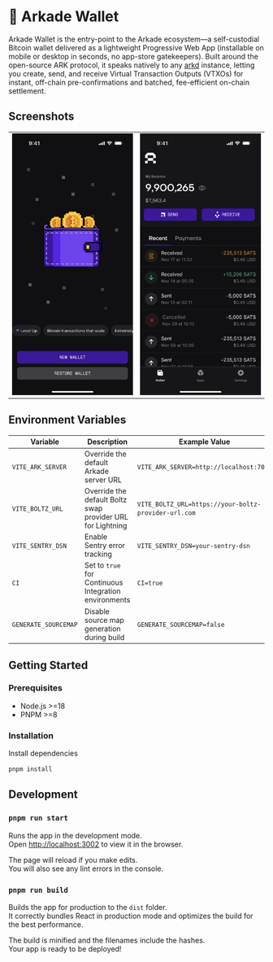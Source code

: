 # 👾 Arkade Wallet

Arkade Wallet is the entry-point to the Arkade ecosystem—a self-custodial Bitcoin wallet delivered as a lightweight Progressive Web App (installable on mobile or desktop in seconds, no app-store gatekeepers). Built around the open-source ARK protocol, it speaks natively to any [arkd](https://github.com/arkade-os/arkd) instance, letting you create, send, and receive Virtual Transaction Outputs (VTXOs) for instant, off-chain pre-confirmations and batched, fee-efficient on-chain settlement.


## Screenshots

<!-- Using a table for more consistent layout -->
<table>
  <tr>
    <td width="50%" align="center">
      <img src="./mockup/new-wallet.png" alt="New Wallet" width="250">
    </td>
    <td width="50%" align="center">
      <img src="./mockup/home-arkade-wallet.png" alt="Home Screen" width="250">
    </td>
  </tr>
</table>




## Environment Variables

| Variable             | Description                                               | Example Value                        |
|----------------------|-----------------------------------------------------------|--------------------------------------|
| `VITE_ARK_SERVER`    | Override the default Arkade server URL                    | `VITE_ARK_SERVER=http://localhost:7070` |
| `VITE_BOLTZ_URL`     | Override the default Boltz swap provider URL for Lightning| `VITE_BOLTZ_URL=https://your-boltz-provider-url.com` |
| `VITE_SENTRY_DSN`    | Enable Sentry error tracking                              | `VITE_SENTRY_DSN=your-sentry-dsn`    |
| `CI`                 | Set to `true` for Continuous Integration environments     | `CI=true`                            |
| `GENERATE_SOURCEMAP` | Disable source map generation during build                | `GENERATE_SOURCEMAP=false`           |

## Getting Started

### Prerequisites

- Node.js >=18
- PNPM >=8

### Installation

Install dependencies

   ```bash
   pnpm install
   ```

## Development

### `pnpm run start`

Runs the app in the development mode.\
Open [http://localhost:3002](http://localhost:3002) to view it in the browser.

The page will reload if you make edits.\
You will also see any lint errors in the console.

### `pnpm run build`

Builds the app for production to the `dist` folder.\
It correctly bundles React in production mode and optimizes the build for the best performance.

The build is minified and the filenames include the hashes.\
Your app is ready to be deployed!
